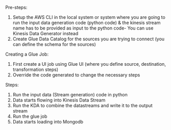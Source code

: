 Pre-steps:

1. Setup the AWS CLI in the local system or system where you are going to run the input data generation code (python code) & the kinesis stream name has to be provided as input to the python code- You can use Kinesis Data Generator instead
2. Create Glue Data Catalog for the sources you are trying to connect (you can define the schema for the sources)

Creating a Glue Job:

1. First create a UI job using Glue UI (where you define source, destination, transformation steps)
2. Override the code generated to change the necessary steps

Steps:

1. Run the input data (Stream generation) code in python
2. Data starts flowing into Kinesis Data Stream
3. Run the KDA to combine the datastreams and write it to the output stream
3. Run the glue job
4. Data starts loading into Mongodb
